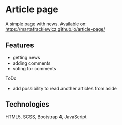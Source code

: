# Article page
A simple page with news. Available on: https://martafrackiewicz.github.io/article-page/

## Features
* getting news
* adding comments
* voting for comments

ToDo 
* add possibility to read another articles from aside

## Technologies
HTML5, SCSS, Bootstrap 4, JavaScript